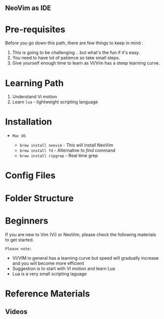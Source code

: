 
NeoVim as IDE
---

# Pre-requisites 
Before you go down this path, there are few things to keep in mind :

1. This is going to be challenging .. but what's the fun if it's easy.
2. You need to have lot of patience so take small steps.
3. Give yourself enough time to learn as Vi/Vim has a steep learning curve.



# Learning Path

1. Understand Vi motion 
2. Learn `lua` - lightweight scripting language

# Installation

* `Mac OS` 

  - `brew install neovim` - This will install NeoVim
  - `brew install fd` - Alternative to *find* command
  - `brew install ripgrep` - Real time grep
  



# Config Files


# Folder Structure




# Beginners
If you are new to Vim (Vi) or NeoVim, please check the following materials to get started. 

`Please note: `  
 - VI/VIM in general has a learning curve but speed will gradually increase and you will become more efficient
 - Suggestion is to start with VI motion and learn Lua
 - Lua is a very small scripting laguage



# Reference Materials

## Videos


## 

